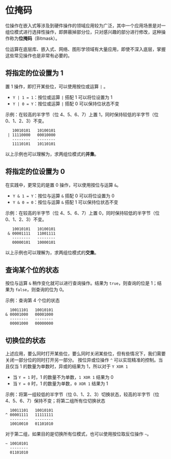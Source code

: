 # 位掩码

<div class="toc"></div>

位操作在嵌入式等涉及到硬件操作的领域应用较为广泛，其中一个应用场景是对一组位模式进行选择性操作，即屏蔽掉部分位，只对感兴趣的部分进行修改，这种操作称为**位掩码**（Bitmask）。

位运算在底层库、嵌入式、网络、图形学领域有大量应用，即使不深入底层，掌握这些常见操作也是非常有必要的。

## 将指定的位设置为 1

置 1 操作，即打开某些位，可以使用按位或运算 `|` 。

- `Y | 1 = 1`：按位或运算 `|` 搭配 1 可以将位设置为 1
- `Y | 0 = Y`：按位或运算 `|` 搭配 0 可以保持位状态不变

示例：在较高的半字节（位 4、5、6、7）上置 1，同时保持较低的半字节（位 0、1、2、3）不变。

```
   10010101   10100101
 | 11110000   00010000
   --------   --------
   11110101   10110101
```

以上示例也可以理解为，求两组位模式的**并集**。

## 将指定的位设置为 0

在实践中，更常见的是置 0 操作，可以使用按位与运算 `&`。

- `Y & 1 = Y`：按位与运算 `&` 搭配 0 可以将位设置为 0
- `Y & 0 = 0`：按位与运算 `&` 搭配 1 可以保持位状态不变

示例：在较高的半字节（位 4、5、6、7）上置 0，同时保持较低的半字节（位 0、1、2、3）不变。

```
   10010101   10100101
 & 00001111   11001111
   --------   --------
   00000101   10000101
```

以上示例也可以理解为，求两组位模式的**交集**。

## 查询某个位的状态

按位与运算 `&` 稍作变化就可以进行查询操作。结果为 `true`，则查询的位是 1；结果为 `false`，则查询的位为 0。

示例：查询第 4 个位的状态

```
  10011101   10010101
& 00001000   00001000
  --------   --------
  00001000   00000000
```

## 切换位的状态

上述应用，要么同时打开某些位，要么同时关闭某些位，但有些情况下，我们需要关闭一部分位的同时打开另一部分。
按位异或位操作 `^` 可以实现精准的控制。当且仅当 1 的数量为单数时，异或的结果为 1，所以对于 `Y XOR 1`

- 当 `Y = 1` 时，1 的数量不为单数，`1 XOR 1` 结果为 0
- 当 `Y = 0` 时，1 的数量为单数，`0 XOR 1` 结果为 1

示例：将第一组较低的半字节（位 0、1、2、3）切换状态，较高的半字节（位 4、5、6、7）保持不变；将第二组所有位切换状态

```
  10011101   10010101
^ 00001111   11111111
  --------   --------
  10010010   01101010
```

对于第二组，如果目的是切换所有位模式，也可以使用按位取反位操作 `~`。

```
~ 10010101
  --------
  01101010
```
